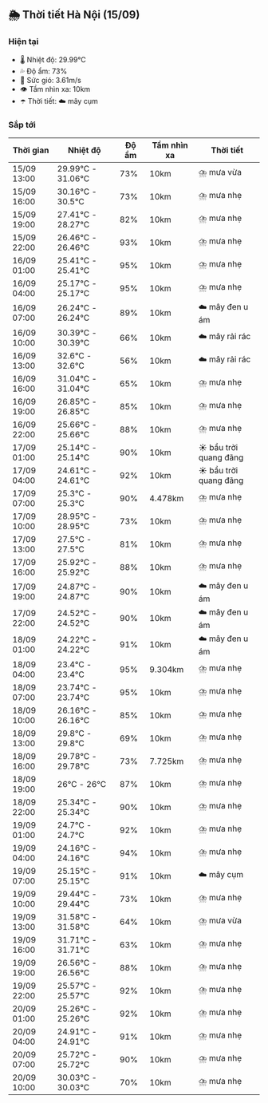 ## 🌦️ Thời tiết Hà Nội (15/09)

### Hiện tại

- 🌡️ Nhiệt độ: 29.99℃
- 💦 Độ ẩm: 73%
- 💨 Sức gió: 3.61m/s
- 👁️ Tầm nhìn xa: 10km
- ☂️ Thời tiết: ☁️ mây cụm

### Sắp tới

| Thời gian | Nhiệt độ | Độ ẩm | Tầm nhìn xa | Thời tiết |
| --- | --- | --- | --- | --- |
| 15/09 13:00 | 29.99℃ - 31.06℃ | 73% | 10km | ⛈️ mưa vừa |
| 15/09 16:00 | 30.16℃ - 30.5℃ | 73% | 10km | ⛈️ mưa nhẹ |
| 15/09 19:00 | 27.41℃ - 28.27℃ | 82% | 10km | ⛈️ mưa nhẹ |
| 15/09 22:00 | 26.46℃ - 26.46℃ | 93% | 10km | ⛈️ mưa nhẹ |
| 16/09 01:00 | 25.41℃ - 25.41℃ | 95% | 10km | ⛈️ mưa nhẹ |
| 16/09 04:00 | 25.17℃ - 25.17℃ | 95% | 10km | ⛈️ mưa nhẹ |
| 16/09 07:00 | 26.24℃ - 26.24℃ | 89% | 10km | ☁️ mây đen u ám |
| 16/09 10:00 | 30.39℃ - 30.39℃ | 66% | 10km | ☁️ mây rải rác |
| 16/09 13:00 | 32.6℃ - 32.6℃ | 56% | 10km | ☁️ mây rải rác |
| 16/09 16:00 | 31.04℃ - 31.04℃ | 65% | 10km | ⛈️ mưa nhẹ |
| 16/09 19:00 | 26.85℃ - 26.85℃ | 85% | 10km | ⛈️ mưa nhẹ |
| 16/09 22:00 | 25.66℃ - 25.66℃ | 88% | 10km | ⛈️ mưa nhẹ |
| 17/09 01:00 | 25.14℃ - 25.14℃ | 90% | 10km | ☀️ bầu trời quang đãng |
| 17/09 04:00 | 24.61℃ - 24.61℃ | 92% | 10km | ☀️ bầu trời quang đãng |
| 17/09 07:00 | 25.3℃ - 25.3℃ | 90% | 4.478km | ⛈️ mưa nhẹ |
| 17/09 10:00 | 28.95℃ - 28.95℃ | 73% | 10km | ⛈️ mưa nhẹ |
| 17/09 13:00 | 27.5℃ - 27.5℃ | 81% | 10km | ⛈️ mưa nhẹ |
| 17/09 16:00 | 25.92℃ - 25.92℃ | 88% | 10km | ⛈️ mưa nhẹ |
| 17/09 19:00 | 24.87℃ - 24.87℃ | 90% | 10km | ☁️ mây đen u ám |
| 17/09 22:00 | 24.52℃ - 24.52℃ | 90% | 10km | ☁️ mây đen u ám |
| 18/09 01:00 | 24.22℃ - 24.22℃ | 91% | 10km | ☁️ mây đen u ám |
| 18/09 04:00 | 23.4℃ - 23.4℃ | 95% | 9.304km | ⛈️ mưa nhẹ |
| 18/09 07:00 | 23.74℃ - 23.74℃ | 95% | 10km | ⛈️ mưa nhẹ |
| 18/09 10:00 | 26.16℃ - 26.16℃ | 85% | 10km | ⛈️ mưa nhẹ |
| 18/09 13:00 | 29.8℃ - 29.8℃ | 69% | 10km | ⛈️ mưa nhẹ |
| 18/09 16:00 | 29.78℃ - 29.78℃ | 73% | 7.725km | ⛈️ mưa nhẹ |
| 18/09 19:00 | 26℃ - 26℃ | 87% | 10km | ⛈️ mưa nhẹ |
| 18/09 22:00 | 25.34℃ - 25.34℃ | 90% | 10km | ⛈️ mưa nhẹ |
| 19/09 01:00 | 24.7℃ - 24.7℃ | 92% | 10km | ⛈️ mưa nhẹ |
| 19/09 04:00 | 24.16℃ - 24.16℃ | 94% | 10km | ⛈️ mưa nhẹ |
| 19/09 07:00 | 25.15℃ - 25.15℃ | 91% | 10km | ☁️ mây cụm |
| 19/09 10:00 | 29.44℃ - 29.44℃ | 73% | 10km | ⛈️ mưa nhẹ |
| 19/09 13:00 | 31.58℃ - 31.58℃ | 64% | 10km | ⛈️ mưa vừa |
| 19/09 16:00 | 31.71℃ - 31.71℃ | 63% | 10km | ⛈️ mưa nhẹ |
| 19/09 19:00 | 26.56℃ - 26.56℃ | 88% | 10km | ⛈️ mưa nhẹ |
| 19/09 22:00 | 25.57℃ - 25.57℃ | 92% | 10km | ⛈️ mưa nhẹ |
| 20/09 01:00 | 25.26℃ - 25.26℃ | 92% | 10km | ⛈️ mưa nhẹ |
| 20/09 04:00 | 24.91℃ - 24.91℃ | 91% | 10km | ⛈️ mưa nhẹ |
| 20/09 07:00 | 25.72℃ - 25.72℃ | 90% | 10km | ⛈️ mưa nhẹ |
| 20/09 10:00 | 30.03℃ - 30.03℃ | 70% | 10km | ⛈️ mưa nhẹ |
